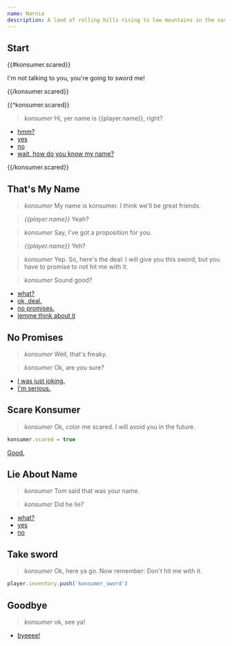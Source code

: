 ```yaml
---
name: Narnia
description: A land of rolling hills rising to low mountains in the south. It is predominantly forested except for marshlands in the north. The country is bordered on the east by the Eastern Ocean, on the west by a great mountain range, on the north by the River Shribble, and on the south by Archenland.
---
```


## Start

{{#konsumer.scared}}

I'm not talking to you, you're going to sword me!

{{/konsumer.scared}}


{{^konsumer.scared}}

> *konsumer* Hi, yer name is {{player.name}}, right?

- [hmm?](#start)
- [yes](#thats_my_name)
- [no](#lie_about_name)
- [wait, how do you know my name?](#lie_about_name)

{{/konsumer.scared}}


## That's My Name

> *konsumer* My name is konsumer. I think we'll be great friends.

> *{{player.name}}* Yeah?

> *konsumer* Say, I've got a proposition for you.

> *{{player.name}}* Yeh?

> *konsumer* Yep. So, here's the deal: I will give you this sword, but you have to promise to not hit me with it.

> *konsumer* Sound good?

- [what?](#thats_my_name)
- [ok, deal.](#take_sword)
- [no promises.](#no_promises)
- [lemme think about it](#goodbye)


## No Promises

> *konsumer* Well, that's freaky.

> *konsumer* Ok, are you sure?


- [I was just joking.](#take_sword)
- [I'm serious.](#scare_konsumer)


## Scare Konsumer

> *konsumer* Ok, color me scared. I will avoid you in the future.

```js
konsumer.scared = true
```

[Good.](END)


## Lie About Name

> *konsumer* Tom said that was your name.

> *konsumer* Did he lie?

- [what?](#lie_about_name)
- [yes](#goodbye)
- [no](#thats_my_name)


## Take sword

> *konsumer* Ok, here ya go. Now remember: Don't hit me with it.

```js
player.inventory.push('konsumer_sword')
```


## Goodbye

> *konsumer* ok, see ya!

- [byeeee!](END)